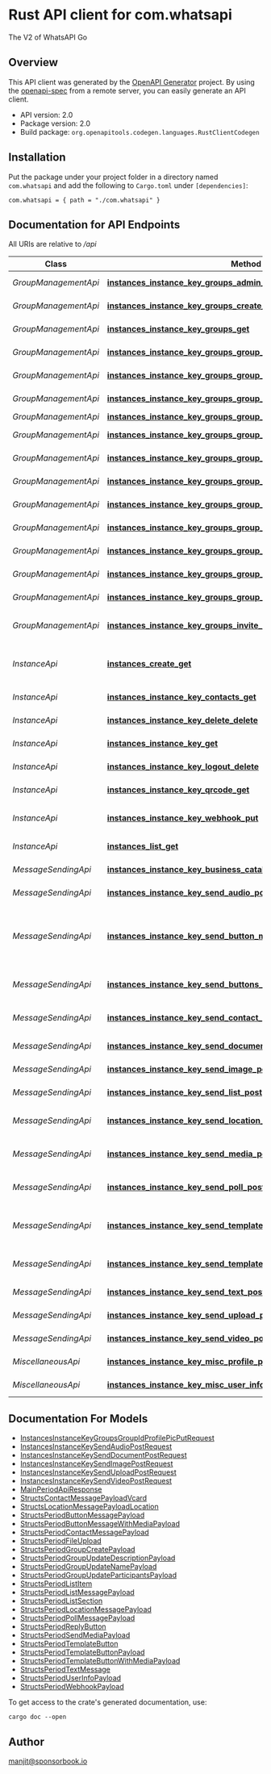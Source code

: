 # Rust API client for com.whatsapi

The V2 of WhatsAPI Go


## Overview

This API client was generated by the [OpenAPI Generator](https://openapi-generator.tech) project.  By using the [openapi-spec](https://openapis.org) from a remote server, you can easily generate an API client.

- API version: 2.0
- Package version: 2.0
- Build package: `org.openapitools.codegen.languages.RustClientCodegen`

## Installation

Put the package under your project folder in a directory named `com.whatsapi` and add the following to `Cargo.toml` under `[dependencies]`:

```
com.whatsapi = { path = "./com.whatsapi" }
```

## Documentation for API Endpoints

All URIs are relative to */api*

Class | Method | HTTP request | Description
------------ | ------------- | ------------- | -------------
*GroupManagementApi* | [**instances_instance_key_groups_admin_get**](docs/GroupManagementApi.md#instances_instance_key_groups_admin_get) | **GET** /instances/{instance_key}/groups/admin | Get admin groupss.
*GroupManagementApi* | [**instances_instance_key_groups_create_post**](docs/GroupManagementApi.md#instances_instance_key_groups_create_post) | **POST** /instances/{instance_key}/groups/create | Create group.
*GroupManagementApi* | [**instances_instance_key_groups_get**](docs/GroupManagementApi.md#instances_instance_key_groups_get) | **GET** /instances/{instance_key}/groups/ | Get all groups.
*GroupManagementApi* | [**instances_instance_key_groups_group_id_announce_put**](docs/GroupManagementApi.md#instances_instance_key_groups_group_id_announce_put) | **PUT** /instances/{instance_key}/groups/{group_id}/announce | Set group announce.
*GroupManagementApi* | [**instances_instance_key_groups_group_id_delete**](docs/GroupManagementApi.md#instances_instance_key_groups_group_id_delete) | **DELETE** /instances/{instance_key}/groups/{group_id}/ | Leaves the group.
*GroupManagementApi* | [**instances_instance_key_groups_group_id_description_put**](docs/GroupManagementApi.md#instances_instance_key_groups_group_id_description_put) | **PUT** /instances/{instance_key}/groups/{group_id}/description | Set group description.
*GroupManagementApi* | [**instances_instance_key_groups_group_id_get**](docs/GroupManagementApi.md#instances_instance_key_groups_group_id_get) | **GET** /instances/{instance_key}/groups/{group_id} | Get group.
*GroupManagementApi* | [**instances_instance_key_groups_group_id_invite_code_get**](docs/GroupManagementApi.md#instances_instance_key_groups_group_id_invite_code_get) | **GET** /instances/{instance_key}/groups/{group_id}/invite-code | Get group invite code.
*GroupManagementApi* | [**instances_instance_key_groups_group_id_lock_put**](docs/GroupManagementApi.md#instances_instance_key_groups_group_id_lock_put) | **PUT** /instances/{instance_key}/groups/{group_id}/lock | Set group locked.
*GroupManagementApi* | [**instances_instance_key_groups_group_id_name_put**](docs/GroupManagementApi.md#instances_instance_key_groups_group_id_name_put) | **PUT** /instances/{instance_key}/groups/{group_id}/name | Set group name.
*GroupManagementApi* | [**instances_instance_key_groups_group_id_participants_add_post**](docs/GroupManagementApi.md#instances_instance_key_groups_group_id_participants_add_post) | **POST** /instances/{instance_key}/groups/{group_id}/participants/add | Add participant.
*GroupManagementApi* | [**instances_instance_key_groups_group_id_participants_demote_put**](docs/GroupManagementApi.md#instances_instance_key_groups_group_id_participants_demote_put) | **PUT** /instances/{instance_key}/groups/{group_id}/participants/demote | Demote participant.
*GroupManagementApi* | [**instances_instance_key_groups_group_id_participants_promote_put**](docs/GroupManagementApi.md#instances_instance_key_groups_group_id_participants_promote_put) | **PUT** /instances/{instance_key}/groups/{group_id}/participants/promote | Promote participant.
*GroupManagementApi* | [**instances_instance_key_groups_group_id_participants_remove_delete**](docs/GroupManagementApi.md#instances_instance_key_groups_group_id_participants_remove_delete) | **DELETE** /instances/{instance_key}/groups/{group_id}/participants/remove | Remove participant.
*GroupManagementApi* | [**instances_instance_key_groups_group_id_profile_pic_put**](docs/GroupManagementApi.md#instances_instance_key_groups_group_id_profile_pic_put) | **PUT** /instances/{instance_key}/groups/{group_id}/profile-pic | Set group picture.
*GroupManagementApi* | [**instances_instance_key_groups_invite_info_get**](docs/GroupManagementApi.md#instances_instance_key_groups_invite_info_get) | **GET** /instances/{instance_key}/groups/invite-info | Get group from invite link.
*InstanceApi* | [**instances_create_get**](docs/InstanceApi.md#instances_create_get) | **GET** /instances/create | Creates a new instance key.
*InstanceApi* | [**instances_instance_key_contacts_get**](docs/InstanceApi.md#instances_instance_key_contacts_get) | **GET** /instances/{instance_key}/contacts | Get contacts.
*InstanceApi* | [**instances_instance_key_delete_delete**](docs/InstanceApi.md#instances_instance_key_delete_delete) | **DELETE** /instances/{instance_key}/delete | Delete Instance.
*InstanceApi* | [**instances_instance_key_get**](docs/InstanceApi.md#instances_instance_key_get) | **GET** /instances/{instance_key}/ | Get Instance.
*InstanceApi* | [**instances_instance_key_logout_delete**](docs/InstanceApi.md#instances_instance_key_logout_delete) | **DELETE** /instances/{instance_key}/logout | Logout Instance.
*InstanceApi* | [**instances_instance_key_qrcode_get**](docs/InstanceApi.md#instances_instance_key_qrcode_get) | **GET** /instances/{instance_key}/qrcode | Get QrCode.
*InstanceApi* | [**instances_instance_key_webhook_put**](docs/InstanceApi.md#instances_instance_key_webhook_put) | **PUT** /instances/{instance_key}/webhook | Change Webhook url.
*InstanceApi* | [**instances_list_get**](docs/InstanceApi.md#instances_list_get) | **GET** /instances/list | Get all instances.
*MessageSendingApi* | [**instances_instance_key_business_catalog_get**](docs/MessageSendingApi.md#instances_instance_key_business_catalog_get) | **GET** /instances/{instance_key}/business/catalog | Fetches the catlog.
*MessageSendingApi* | [**instances_instance_key_send_audio_post**](docs/MessageSendingApi.md#instances_instance_key_send_audio_post) | **POST** /instances/{instance_key}/send/audio | Send raw audio.
*MessageSendingApi* | [**instances_instance_key_send_button_media_post**](docs/MessageSendingApi.md#instances_instance_key_send_button_media_post) | **POST** /instances/{instance_key}/send/button-media | Send a button message with a media header.
*MessageSendingApi* | [**instances_instance_key_send_buttons_post**](docs/MessageSendingApi.md#instances_instance_key_send_buttons_post) | **POST** /instances/{instance_key}/send/buttons | Send a button message.
*MessageSendingApi* | [**instances_instance_key_send_contact_post**](docs/MessageSendingApi.md#instances_instance_key_send_contact_post) | **POST** /instances/{instance_key}/send/contact | Send a contact message.
*MessageSendingApi* | [**instances_instance_key_send_document_post**](docs/MessageSendingApi.md#instances_instance_key_send_document_post) | **POST** /instances/{instance_key}/send/document | Send raw document.
*MessageSendingApi* | [**instances_instance_key_send_image_post**](docs/MessageSendingApi.md#instances_instance_key_send_image_post) | **POST** /instances/{instance_key}/send/image | Send raw image.
*MessageSendingApi* | [**instances_instance_key_send_list_post**](docs/MessageSendingApi.md#instances_instance_key_send_list_post) | **POST** /instances/{instance_key}/send/list | Send a List message.
*MessageSendingApi* | [**instances_instance_key_send_location_post**](docs/MessageSendingApi.md#instances_instance_key_send_location_post) | **POST** /instances/{instance_key}/send/location | Send a location message.
*MessageSendingApi* | [**instances_instance_key_send_media_post**](docs/MessageSendingApi.md#instances_instance_key_send_media_post) | **POST** /instances/{instance_key}/send/media | Send a media message.
*MessageSendingApi* | [**instances_instance_key_send_poll_post**](docs/MessageSendingApi.md#instances_instance_key_send_poll_post) | **POST** /instances/{instance_key}/send/poll | Send a Poll message with media.
*MessageSendingApi* | [**instances_instance_key_send_template_media_post**](docs/MessageSendingApi.md#instances_instance_key_send_template_media_post) | **POST** /instances/{instance_key}/send/template-media | Send a template message with media.
*MessageSendingApi* | [**instances_instance_key_send_template_post**](docs/MessageSendingApi.md#instances_instance_key_send_template_post) | **POST** /instances/{instance_key}/send/template | Send a template message.
*MessageSendingApi* | [**instances_instance_key_send_text_post**](docs/MessageSendingApi.md#instances_instance_key_send_text_post) | **POST** /instances/{instance_key}/send/text | Send a text message.
*MessageSendingApi* | [**instances_instance_key_send_upload_post**](docs/MessageSendingApi.md#instances_instance_key_send_upload_post) | **POST** /instances/{instance_key}/send/upload | Upload media.
*MessageSendingApi* | [**instances_instance_key_send_video_post**](docs/MessageSendingApi.md#instances_instance_key_send_video_post) | **POST** /instances/{instance_key}/send/video | Send raw video.
*MiscellaneousApi* | [**instances_instance_key_misc_profile_pic_get**](docs/MiscellaneousApi.md#instances_instance_key_misc_profile_pic_get) | **GET** /instances/{instance_key}/misc/profile-pic | Get profile pic.
*MiscellaneousApi* | [**instances_instance_key_misc_user_info_post**](docs/MiscellaneousApi.md#instances_instance_key_misc_user_info_post) | **POST** /instances/{instance_key}/misc/user-info | Fetches the users info.


## Documentation For Models

 - [InstancesInstanceKeyGroupsGroupIdProfilePicPutRequest](docs/InstancesInstanceKeyGroupsGroupIdProfilePicPutRequest.md)
 - [InstancesInstanceKeySendAudioPostRequest](docs/InstancesInstanceKeySendAudioPostRequest.md)
 - [InstancesInstanceKeySendDocumentPostRequest](docs/InstancesInstanceKeySendDocumentPostRequest.md)
 - [InstancesInstanceKeySendImagePostRequest](docs/InstancesInstanceKeySendImagePostRequest.md)
 - [InstancesInstanceKeySendUploadPostRequest](docs/InstancesInstanceKeySendUploadPostRequest.md)
 - [InstancesInstanceKeySendVideoPostRequest](docs/InstancesInstanceKeySendVideoPostRequest.md)
 - [MainPeriodApiResponse](docs/MainPeriodApiResponse.md)
 - [StructsContactMessagePayloadVcard](docs/StructsContactMessagePayloadVcard.md)
 - [StructsLocationMessagePayloadLocation](docs/StructsLocationMessagePayloadLocation.md)
 - [StructsPeriodButtonMessagePayload](docs/StructsPeriodButtonMessagePayload.md)
 - [StructsPeriodButtonMessageWithMediaPayload](docs/StructsPeriodButtonMessageWithMediaPayload.md)
 - [StructsPeriodContactMessagePayload](docs/StructsPeriodContactMessagePayload.md)
 - [StructsPeriodFileUpload](docs/StructsPeriodFileUpload.md)
 - [StructsPeriodGroupCreatePayload](docs/StructsPeriodGroupCreatePayload.md)
 - [StructsPeriodGroupUpdateDescriptionPayload](docs/StructsPeriodGroupUpdateDescriptionPayload.md)
 - [StructsPeriodGroupUpdateNamePayload](docs/StructsPeriodGroupUpdateNamePayload.md)
 - [StructsPeriodGroupUpdateParticipantsPayload](docs/StructsPeriodGroupUpdateParticipantsPayload.md)
 - [StructsPeriodListItem](docs/StructsPeriodListItem.md)
 - [StructsPeriodListMessagePayload](docs/StructsPeriodListMessagePayload.md)
 - [StructsPeriodListSection](docs/StructsPeriodListSection.md)
 - [StructsPeriodLocationMessagePayload](docs/StructsPeriodLocationMessagePayload.md)
 - [StructsPeriodPollMessagePayload](docs/StructsPeriodPollMessagePayload.md)
 - [StructsPeriodReplyButton](docs/StructsPeriodReplyButton.md)
 - [StructsPeriodSendMediaPayload](docs/StructsPeriodSendMediaPayload.md)
 - [StructsPeriodTemplateButton](docs/StructsPeriodTemplateButton.md)
 - [StructsPeriodTemplateButtonPayload](docs/StructsPeriodTemplateButtonPayload.md)
 - [StructsPeriodTemplateButtonWithMediaPayload](docs/StructsPeriodTemplateButtonWithMediaPayload.md)
 - [StructsPeriodTextMessage](docs/StructsPeriodTextMessage.md)
 - [StructsPeriodUserInfoPayload](docs/StructsPeriodUserInfoPayload.md)
 - [StructsPeriodWebhookPayload](docs/StructsPeriodWebhookPayload.md)


To get access to the crate's generated documentation, use:

```
cargo doc --open
```

## Author

manjit@sponsorbook.io

